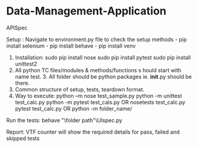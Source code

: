 # Data-Management-Application
APISpec

Setup : Navigate to environment.py file to check the setup methods - pip install selenium - pip install behave - pip install venv

1. Installation: sudo pip install nose
sudo pip install pytest sudo ​pip install unittest2
2. All python ​TC files/modules​ & ​methods/functions s​ hould start with name test. 3. All folder should be python packages ie. __init__.py should be there.
4. Common structure of setup, tests, teardown format.
5. Way to execute:
       python –m nose test_sample.py
python -m unittest test_calc.py python -m pytest test_cals.py OR
nosetests test_calc.py
pytest test_calc.py
OR
python -m <framework> folder_name/


Run the tests: behave "\folder path"\UIspec.py

Report: VTF counter will show the required details for pass, failed and skipped tests
